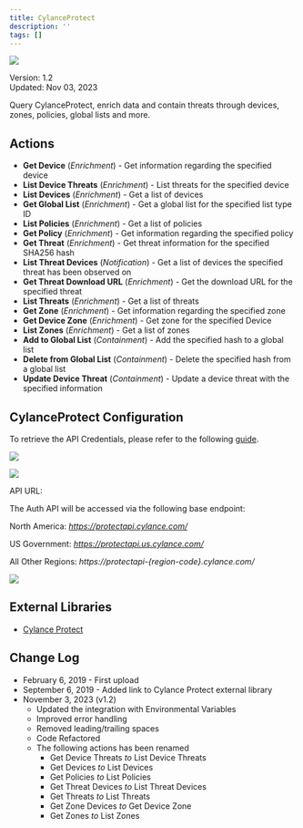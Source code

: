 ```yaml
---
title: CylanceProtect
description: ''
tags: []
---
```


![](/img/platform-services/automation-service/app-central/logos/cylanceprotect.png)

Version: 1.2  
Updated: Nov 03, 2023

Query CylanceProtect, enrich data and contain threats through devices, zones, policies, global lists and more.

## Actions

* **Get Device** (*Enrichment*) - Get information regarding the specified device
* **List Device Threats** (*Enrichment*) - List threats for the specified device
* **List Devices** (*Enrichment*) - Get a list of devices
* **Get Global List** (*Enrichment*) - Get a global list for the specified list type ID
* **List Policies** (*Enrichment*) - Get a list of policies
* **Get Policy** (*Enrichment*) - Get information regarding the specified policy
* **Get Threat** (*Enrichment*) - Get threat information for the specified SHA256 hash
* **List Threat Devices** (*Notification*) - Get a list of devices the specified threat has been observed on
* **Get Threat Download URL** (*Enrichment*) - Get the download URL for the specified threat
* **List Threats** (*Enrichment*) - Get a list of threats
* **Get Zone** (*Enrichment*) - Get information regarding the specified zone
* **Get Device Zone** (*Enrichment*) - Get zone for the specified Device
* **List Zones** (*Enrichment*) - Get a list of zones
* **Add to Global List** (*Containment*) - Add the specified hash to a global list
* **Delete from Global List** (*Containment*) - Delete the specified hash from a global list
* **Update Device Threat** (*Containment*) - Update a device threat with the specified information

## CylanceProtect Configuration

To retrieve the API Credentials, please refer to the following [guide](https://docs.blackberry.com/en/unified-endpoint-security/blackberry-ues/Cylance-API-user-guide/Application_Management/To_Add_an_Application). 

![](/img/platform-services/automation-service/app-central/integrations/cylanceprotect/cylanceprotect-1.png)

![](/img/platform-services/automation-service/app-central/integrations/cylanceprotect/cylanceprotect-2.png)

API URL:

The Auth API will be accessed via the following base endpoint: 

North America: *https://protectapi.cylance.com/*

US Government: *https://protectapi.us.cylance.com/*

All Other Regions: *https://protectapi-{region-code}.cylance.com/*

![](/img/platform-services/automation-service/app-central/integrations/cylanceprotect/cylanceprotect-3.png)

## External Libraries

* [Cylance Protect](https://github.com/jpadilla/pyjwt/blob/master/LICENSE)

## Change Log

* February 6, 2019 - First upload
* September 6, 2019 - Added link to Cylance Protect external library
* November 3, 2023 (v1.2)
	+ Updated the integration with Environmental Variables
	+ Improved error handling
	+ Removed leading/trailing spaces
	+ Code Refactored
	+ The following actions has been renamed
		- Get Device Threats *to* List Device Threats
		- Get Devices *to* List Devices
		- Get Policies *to* List Policies
		- Get Threat Devices *to* List Threat Devices
		- Get Threats *to* List Threats
		- Get Zone Devices *to* Get Device Zone
		- Get Zones *to* List Zones
